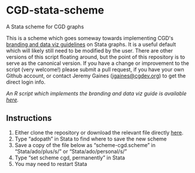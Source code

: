 # CGD-stata-scheme
A Stata scheme for CGD graphs

This is a scheme which goes someway towards implementing CGD's [branding and data viz guidelines](https://centerforglobaldevelop.sharepoint.com/:b:/r/sites/fileshare/Shared%20Documents/NDrive/Communications/CGD%20Branding%20Materials/CGD-Data-Viz-Style-Guide.pdf?csf=1&web=1&e=H081DY) on Stata graphs. It is a useful default which will likely still need to be modified by the user. There are other versions of this script floating around, but the point of this repository is to serve as the canonical version. If you have a change or improvement to the script (very welcome!) please submit a pull request, if you have your own Github account, or contact Jeremy Gaines (jgaines@cgdev.org) to get the direct login info.

*An R script which implements the branding and data viz guide is available [here](https://github.com/Center-for-Global-Development/CGDRtheme).*

## Instructions

1. Either clone the repository or download the relevant file directly [here](https://github.com/Center-for-Global-Development/CGD-stata-scheme/blob/main/scheme-cgd.scheme).
2. Type “adopath” in Stata to find where to save the new scheme
3. Save a copy of the file below as “scheme-cgd.scheme” in “Stata/ado/plus/s/” or “Stata/ado/personal/s/”
4. Type “set scheme cgd, permanently” in Stata
5. You may need to restart Stata
